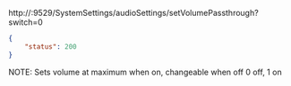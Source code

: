 http://<ip>:9529/SystemSettings/audioSettings/setVolumePassthrough?switch=0
```json
{
	"status": 200
}
```

NOTE: Sets volume at maximum when on, changeable when off 
           0 off, 1 on